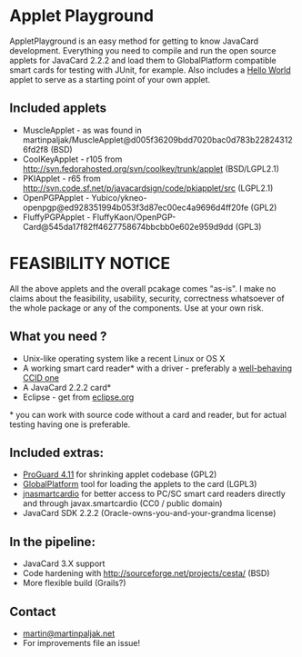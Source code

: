 Applet Playground
=================

AppletPlayground is an easy method for getting to know JavaCard development. Everything you need to compile and run the open source applets for JavaCard 2.2.2 and load them to GlobalPlatform compatible smart cards for testing with JUnit, for example. Also includes a [Hello World](http://en.wikipedia.org/wiki/Hello_world_program) applet to serve as a starting point of your own applet.

## Included applets
 * MuscleApplet - as was found in martinpaljak/MuscleApplet@d005f36209bdd7020bac0d783b228243126fd2f8 (BSD)
 * CoolKeyApplet - r105 from http://svn.fedorahosted.org/svn/coolkey/trunk/applet (BSD/LGPL2.1)
 * PKIApplet - r65 from http://svn.code.sf.net/p/javacardsign/code/pkiapplet/src (LGPL2.1)
 * OpenPGPApplet - Yubico/ykneo-openpgp@ed928351994b053f3d87ec00ec4a9696d4ff20fe (GPL2)
 * FluffyPGPApplet - FluffyKaon/OpenPGP-Card@545da17f82ff4627758674bbcbb0e602e959d9dd (GPL3)

# FEASIBILITY NOTICE
 All the above applets and the overall pcakage comes "as-is". I make no claims about the feasibility, usability, security, correctness whatsoever of the whole package or any of the components. Use at your own risk. 

## What you need ?
 * Unix-like operating system like a recent Linux or OS X
 * A working smart card reader* with a driver - preferably a [well-behaving CCID one](http://pcsclite.alioth.debian.org/ccid/section.html)
 * A JavaCard 2.2.2 card*
 * Eclipse - get from [eclipse.org](http://eclipse.org/downloads/)

\* you can work with source code without a card and reader, but for actual testing having one is preferable.

## Included extras:
 * [ProGuard 4.11](http://proguard.sourceforge.net/) for shrinking applet codebase (GPL2)
 * [GlobalPlatform](https://github.com/martinpaljak/GlobalPlatform) tool for loading the applets to the card (LGPL3)
 * [jnasmartcardio](https://github.com/jnasmartcardio/jnasmartcardio) for better access to PC/SC smart card readers directly and through javax.smartcardio (CC0 / public domain)
 * JavaCard SDK 2.2.2 (Oracle-owns-you-and-your-grandma license)


## In the pipeline:
 * JavaCard 3.X support
 * Code hardening with http://sourceforge.net/projects/cesta/ (BSD)
 * More flexible build (Grails?)

## Contact
 * martin@martinpaljak.net
 * For improvements file an issue!
